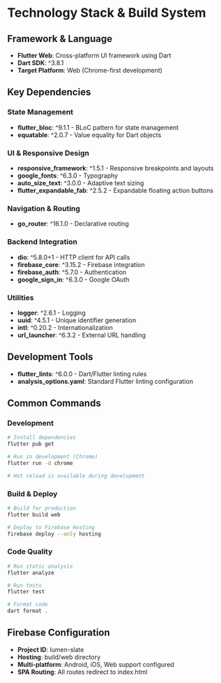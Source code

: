 # Technology Stack & Build System

## Framework & Language
- **Flutter Web**: Cross-platform UI framework using Dart
- **Dart SDK**: ^3.8.1
- **Target Platform**: Web (Chrome-first development)

## Key Dependencies

### State Management
- **flutter_bloc**: ^9.1.1 - BLoC pattern for state management
- **equatable**: ^2.0.7 - Value equality for Dart objects

### UI & Responsive Design
- **responsive_framework**: ^1.5.1 - Responsive breakpoints and layouts
- **google_fonts**: ^6.3.0 - Typography
- **auto_size_text**: ^3.0.0 - Adaptive text sizing
- **flutter_expandable_fab**: ^2.5.2 - Expandable floating action buttons

### Navigation & Routing
- **go_router**: ^16.1.0 - Declarative routing

### Backend Integration
- **dio**: ^5.8.0+1 - HTTP client for API calls
- **firebase_core**: ^3.15.2 - Firebase integration
- **firebase_auth**: ^5.7.0 - Authentication
- **google_sign_in**: ^6.3.0 - Google OAuth

### Utilities
- **logger**: ^2.6.1 - Logging
- **uuid**: ^4.5.1 - Unique identifier generation
- **intl**: ^0.20.2 - Internationalization
- **url_launcher**: ^6.3.2 - External URL handling

## Development Tools
- **flutter_lints**: ^6.0.0 - Dart/Flutter linting rules
- **analysis_options.yaml**: Standard Flutter linting configuration

## Common Commands

### Development
```bash
# Install dependencies
flutter pub get

# Run in development (Chrome)
flutter run -d chrome

# Hot reload is available during development
```

### Build & Deploy
```bash
# Build for production
flutter build web

# Deploy to Firebase Hosting
firebase deploy --only hosting
```

### Code Quality
```bash
# Run static analysis
flutter analyze

# Run tests
flutter test

# Format code
dart format .
```

## Firebase Configuration
- **Project ID**: lumen-slate
- **Hosting**: build/web directory
- **Multi-platform**: Android, iOS, Web support configured
- **SPA Routing**: All routes redirect to index.html
